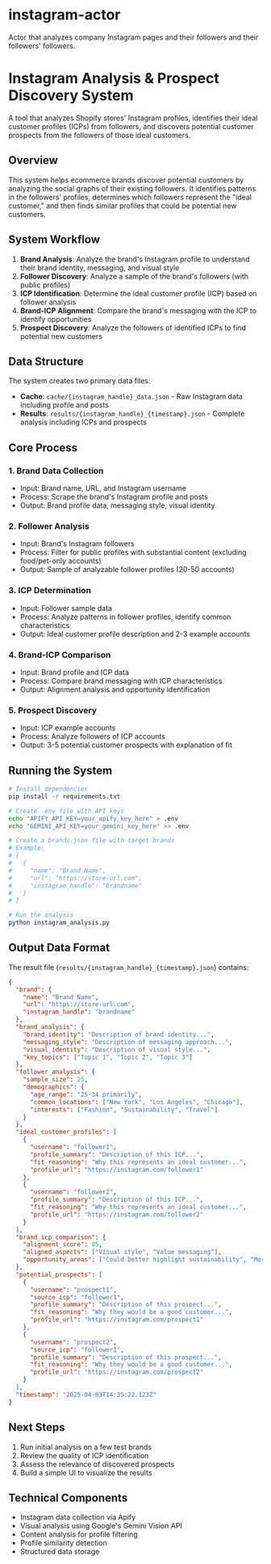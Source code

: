 # instagram-actor
Actor that analyzes company Instagram pages and their followers and their followers' followers.

# Instagram Analysis & Prospect Discovery System

A tool that analyzes Shopify stores' Instagram profiles, identifies their ideal customer profiles (ICPs) from followers, and discovers potential customer prospects from the followers of those ideal customers.

## Overview

This system helps ecommerce brands discover potential customers by analyzing the social graphs of their existing followers. It identifies patterns in the followers' profiles, determines which followers represent the "ideal customer," and then finds similar profiles that could be potential new customers.

## System Workflow

1. **Brand Analysis**: Analyze the brand's Instagram profile to understand their brand identity, messaging, and visual style
2. **Follower Discovery**: Analyze a sample of the brand's followers (with public profiles)
3. **ICP Identification**: Determine the ideal customer profile (ICP) based on follower analysis
4. **Brand-ICP Alignment**: Compare the brand's messaging with the ICP to identify opportunities
5. **Prospect Discovery**: Analyze the followers of identified ICPs to find potential new customers

## Data Structure

The system creates two primary data files:

* **Cache**: `cache/{instagram_handle}_data.json` - Raw Instagram data including profile and posts
* **Results**: `results/{instagram_handle}_{timestamp}.json` - Complete analysis including ICPs and prospects

## Core Process

### 1. Brand Data Collection

- Input: Brand name, URL, and Instagram username
- Process: Scrape the brand's Instagram profile and posts
- Output: Brand profile data, messaging style, visual identity

### 2. Follower Analysis

- Input: Brand's Instagram followers
- Process: Filter for public profiles with substantial content (excluding food/pet-only accounts)
- Output: Sample of analyzable follower profiles (20-50 accounts)

### 3. ICP Determination

- Input: Follower sample data
- Process: Analyze patterns in follower profiles, identify common characteristics
- Output: Ideal customer profile description and 2-3 example accounts

### 4. Brand-ICP Comparison

- Input: Brand profile and ICP data
- Process: Compare brand messaging with ICP characteristics
- Output: Alignment analysis and opportunity identification

### 5. Prospect Discovery

- Input: ICP example accounts
- Process: Analyze followers of ICP accounts
- Output: 3-5 potential customer prospects with explanation of fit

## Running the System

```bash
# Install dependencies
pip install -r requirements.txt

# Create .env file with API keys
echo "APIFY_API_KEY=your_apify_key_here" > .env
echo "GEMINI_API_KEY=your_gemini_key_here" >> .env

# Create a brands.json file with target brands
# Example:
# [
#   {
#     "name": "Brand Name",
#     "url": "https://store-url.com",
#     "instagram_handle": "brandname"
#   }
# ]

# Run the analysis
python instagram_analysis.py
```

## Output Data Format

The result file (`results/{instagram_handle}_{timestamp}.json`) contains:

```json
{
  "brand": {
    "name": "Brand Name",
    "url": "https://store-url.com",
    "instagram_handle": "brandname"
  },
  "brand_analysis": {
    "brand_identity": "Description of brand identity...",
    "messaging_style": "Description of messaging approach...",
    "visual_identity": "Description of visual style...",
    "key_topics": ["Topic 1", "Topic 2", "Topic 3"]
  },
  "follower_analysis": {
    "sample_size": 25,
    "demographics": {
      "age_range": "25-34 primarily",
      "common_locations": ["New York", "Los Angeles", "Chicago"],
      "interests": ["Fashion", "Sustainability", "Travel"]
    }
  },
  "ideal_customer_profiles": [
    {
      "username": "follower1",
      "profile_summary": "Description of this ICP...",
      "fit_reasoning": "Why this represents an ideal customer...",
      "profile_url": "https://instagram.com/follower1"
    },
    {
      "username": "follower2",
      "profile_summary": "Description of this ICP...",
      "fit_reasoning": "Why this represents an ideal customer...",
      "profile_url": "https://instagram.com/follower2"
    }
  ],
  "brand_icp_comparison": {
    "alignment_score": 85,
    "aligned_aspects": ["Visual style", "Value messaging"],
    "opportunity_areas": ["Could better highlight sustainability", "More user-generated content"]
  },
  "potential_prospects": [
    {
      "username": "prospect1",
      "source_icp": "follower1",
      "profile_summary": "Description of this prospect...",
      "fit_reasoning": "Why they would be a good customer...",
      "profile_url": "https://instagram.com/prospect1"
    },
    {
      "username": "prospect2",
      "source_icp": "follower1",
      "profile_summary": "Description of this prospect...",
      "fit_reasoning": "Why they would be a good customer...",
      "profile_url": "https://instagram.com/prospect2"
    }
  ],
  "timestamp": "2025-04-03T14:35:22.123Z"
}
```

## Next Steps

1. Run initial analysis on a few test brands
2. Review the quality of ICP identification
3. Assess the relevance of discovered prospects
4. Build a simple UI to visualize the results

## Technical Components

- Instagram data collection via Apify
- Visual analysis using Google's Gemini Vision API
- Content analysis for profile filtering
- Profile similarity detection
- Structured data storage